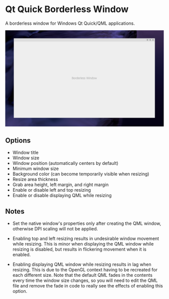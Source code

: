 # Qt Quick Borderless Window
A borderless window for Windows Qt Quick/QML applications.

![Preview](Preview.png)

## Options
   * Window title
   * Window size
   * Window position (automatically centers by default)
   * Minimum window size
   * Background color (can become temporarily visible when resizing)
   * Resize area thickness
   * Grab area height, left margin, and right margin
   * Enable or disable left and top resizing
   * Enable or disable displaying QML while resizing

## Notes
   * Set the native window's properties only after creating the QML window, otherwise DPI scaling will not be applied.

   * Enabling top and left resizing results in undesirable window movement while
      resizing. This is minor when displaying the QML window while resizing is
      disabled, but results in flickering movement when it is enabled.

   * Enabling displaying QML window while resizing results in lag when resizing. This is
      due to the OpenGL context having to be recreated for each different size. Note
      that the default QML fades in the contents every time the window size changes,
      so you will need to edit the QML file and remove the fade in code to really see
      the effects of enabling this option.